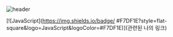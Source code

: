 ![header](https://capsule-render.vercel.app/api?type=soft&color=auto&height=300&section=header&text=devmagrfs&fontSize=70)

[![JavaScript](https://img.shields.io/badge/ #F7DF1E?style=flat-square&logo=JavaScript&logoColor=#F7DF1E)](관련된 나의 링크)

<!--
**devmagrfs/devmagrfs** is a ✨ _special_ ✨ repository because its `README.md` (this file) appears on your GitHub profile.

Here are some ideas to get you started:

- 🔭 I’m currently working on ...
- 🌱 I’m currently learning ...
- 👯 I’m looking to collaborate on ...
- 🤔 I’m looking for help with ...
- 💬 Ask me about ...
- 📫 How to reach me: ...
- 😄 Pronouns: ...
- ⚡ Fun fact: ...
-->
